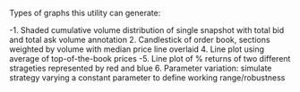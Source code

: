 Types of graphs this utility can generate:

-1. Shaded cumulative volume distribution of single snapshot with total bid and total ask volume annotation
2. Candlestick of order book, sections weighted by volume with median price line overlaid
4. Line plot using average of top-of-the-book prices
-5. Line plot of % returns of two different strageties represented by red and blue
6. Parameter variation: simulate strategy varying a constant parameter to define working range/robustness

